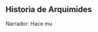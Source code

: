 ## Historia de Arquimides
Narrador: Hace mu
<!--stackedit_data:
eyJoaXN0b3J5IjpbMzYyMDg4MDc4XX0=
-->